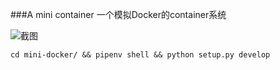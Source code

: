 ###A mini container
一个模拟Docker的container系统

![截图](./screenshot/jietu-hd.gif)


```mkdir /tmp/rootfs && tar -Jxf centos-7-docker.tar.xz -C /tmp/rootfs && git clone https://github.com/fireflyc/mini-docker.git
cd mini-docker/ && pipenv shell && python setup.py develop
```
